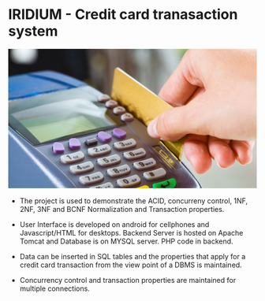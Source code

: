  # IRIDIUM -  Credit card tranasaction system 
 ![](https://github.com/thefr33radical/projects/blob/master/systems/IRIDIUM/Website/Iridium/credit%20card/images/1.jpg?raw=true)

* The project is used to demonstrate the ACID, concurreny control, 1NF, 2NF, 3NF and BCNF Normalization and Transaction properties.

* User Interface is developed on android for cellphones and Javascript/HTML for desktops. Backend Server is hosted on Apache Tomcat and Database is on MYSQL server. PHP code in backend. 

* Data can be inserted in SQL tables and the properties that apply for a credit card transaction from the view point of a DBMS is maintained.

* Concurrency control and transaction properties are maintained for multiple connections.

